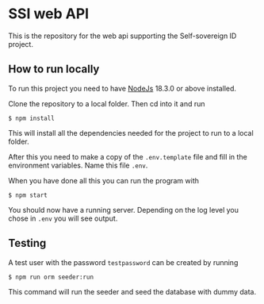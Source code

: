 # SSI web API

This is the repository for the web api supporting the Self-sovereign ID project.

## How to run locally

To run this project you need to have [NodeJs](https://nodejs.org/en/) 18.3.0 or above installed.

Clone the repository to a local folder. Then cd into it and run

```
$ npm install
```

This will install all the dependencies needed for the project to run to a local
folder.

After this you need to make a copy of the `.env.template` file and fill in the
environment variables. Name this file `.env`.

When you have done all this you can run the program with

```
$ npm start
```

You should now have a running server. Depending on the log level you chose in
`.env` you will see output.

## Testing

A test user with the password `testpassword` can be created by running

```
$ npm run orm seeder:run
```

This command will run the seeder and seed the database with dummy data.
